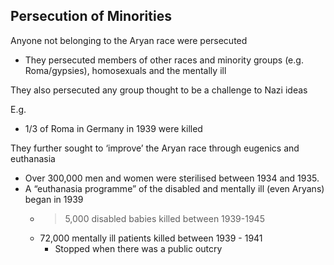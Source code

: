 ## Persecution of Minorities


Anyone not belonging to the Aryan race were persecuted

- They persecuted members of other races and minority groups (e.g. Roma/gypsies), homosexuals and the mentally ill

They also persecuted any group thought to be a challenge to Nazi ideas

E.g.

- 1/3 of Roma in Germany in 1939 were killed

They further sought to ‘improve’ the Aryan race through eugenics and euthanasia

- Over 300,000 men and women were sterilised between 1934 and 1935.
- A “euthanasia programme” of the disabled and mentally ill (even Aryans) began in 1939
    - >5,000 disabled babies killed between 1939-1945
    - 72,000 mentally ill patients killed between 1939 - 1941
        - Stopped when there was a public outcry

